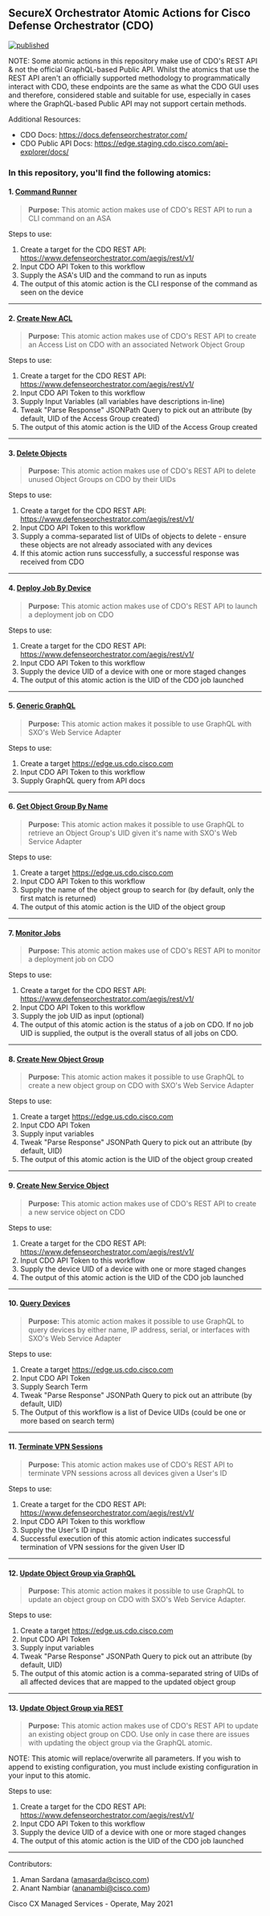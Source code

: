 ## SecureX Orchestrator Atomic Actions for Cisco Defense Orchestrator (CDO)

[![published](https://static.production.devnetcloud.com/codeexchange/assets/images/devnet-published.svg)](https://developer.cisco.com/codeexchange/github/repo/ciscomanagedservices/sxo-cdo)

NOTE: Some atomic actions in this repository make use of CDO's REST API & not the official GraphQL-based Public API. Whilst the atomics that use the REST API aren't an officially supported methodology to programmatically interact with CDO, these endpoints are the same as what the CDO GUI uses and therefore, considered stable and suitable for use, especially in cases where the GraphQL-based Public API may not support certain methods.

Additional Resources: 

- CDO Docs: https://docs.defenseorchestrator.com/
- CDO Public API Docs: https://edge.staging.cdo.cisco.com/api-explorer/docs/

### In this repository, you'll find the following atomics:

#### 1. [Command Runner](/CDO-CommandRunner__definition_workflow_01OE01E2YS1GN1A87j4O3smtRPRCD89FhjK)

> **Purpose:** This atomic action makes use of CDO's REST API to run a CLI command on an ASA

Steps to use:
1. Create a target for the CDO REST API: https://www.defenseorchestrator.com/aegis/rest/v1/
2. Input CDO API Token to this workflow
3. Supply the ASA's UID and the command to run  as inputs
4. The output of this atomic action is the CLI response of the command as seen on the device

---

#### 2. [Create New ACL](/CDO-CreateNewACL__definition_workflow_01O8Z7962JCXE0QUrWy4FpOGFZquIm43kHr)

> **Purpose:** This atomic action makes use of CDO's REST API to create an Access List on CDO with an associated Network Object Group

Steps to use:
1. Create a target for the CDO REST API: https://www.defenseorchestrator.com/aegis/rest/v1/
2. Input CDO API Token to this workflow
3. Supply Input Variables (all variables have descriptions in-line)
4. Tweak "Parse Response" JSONPath Query to pick out an attribute (by default, UID of the Access Group created)
5. The output of this atomic action is the UID of the Access Group created

---

#### 3. [Delete Objects](/CDO-DeleteObjects__definition_workflow_01O42SX1E88YV3h5f4UKjH89MNIRmQBvj8t)

> **Purpose:** This atomic action makes use of CDO's REST API to delete unused Object Groups on CDO by their UIDs

Steps to use:
1. Create a target for the CDO REST API: https://www.defenseorchestrator.com/aegis/rest/v1/
2. Input CDO API Token to this workflow
3. Supply a comma-separated list of UIDs of objects to delete - ensure these objects are not already associated with any devices
4. If this atomic action runs successfully, a successful response was received from CDO

---

#### 4. [Deploy Job By Device](/CDO-DeplyJobByDevice__definition_workflow_01O42UBNKGXN31EqF51dp9qheqplTEMTdd6)

> **Purpose:** This atomic action makes use of CDO's REST API to launch a deployment job on CDO

Steps to use:
1. Create a target for the CDO REST API: https://www.defenseorchestrator.com/aegis/rest/v1/
2. Input CDO API Token to this workflow
3. Supply the device UID of a device with one or more staged changes
4. The output of this atomic action is the UID of the CDO job launched

---

#### 5. [Generic GraphQL](/CDO-GenericGraphQL__definition_workflow_01O41JK2236CY7QVz8OBWeB66FzpdgyPMt9)

> **Purpose:** This atomic action makes it possible to use GraphQL with SXO's Web Service Adapter

Steps to use:
1. Create a target https://edge.us.cdo.cisco.com
2. Input CDO API Token to this workflow
3. Supply GraphQL query from API docs

---

#### 6. [Get Object Group By Name](/CDO-GetObjectGroupByName__definition_workflow_01O6IPKZS51QX3DVF1ru9bVbQPjUrIfD3fF)

> **Purpose:** This atomic action makes it possible to use GraphQL to retrieve an Object Group's UID given it's name with SXO's Web Service Adapter

Steps to use:
1. Create a target https://edge.us.cdo.cisco.com
2. Input CDO API Token to this workflow
3. Supply the name of the object group to search for (by default, only the first match is returned)
4. The output of this atomic action is the UID of the object group

---

#### 7. [Monitor Jobs](/CDO-MonitorJobs__definition_workflow_01O5037A0BIRH6MFeU1CH8LlcbAdwYiuwzN)

> **Purpose:** This atomic action makes use of CDO's REST API to monitor a deployment job on CDO

Steps to use:
1. Create a target for the CDO REST API: https://www.defenseorchestrator.com/aegis/rest/v1/
2. Input CDO API Token to this workflow
3. Supply the job UID as input (optional)
4. The output of this atomic action is the status of a job on CDO. If no job UID is supplied, the output is the overall status of all jobs on CDO.

---

#### 8. [Create New Object Group](/CDO-NewObjectGroup__definition_workflow_01O42NVHDGV3C76X21klV5fKoOeioE4i72B)

> **Purpose:** This atomic action makes it possible to use GraphQL to create a new object group on CDO with SXO's Web Service Adapter

Steps to use:
1. Create a target https://edge.us.cdo.cisco.com
2. Input CDO API Token
3. Supply input variables
4. Tweak "Parse Response" JSONPath Query to pick out an attribute (by default, UID)
5. The output of this atomic action is the UID of the object group created

---

#### 9. [Create New Service Object](/CDO-NewServiceObject__definition_workflow_01O7PRKHLAVEG0ZlODoGdPH324Ct6GKlqoT)

> **Purpose:** This atomic action makes use of CDO's REST API to create a new service object on CDO

Steps to use:
1. Create a target for the CDO REST API: https://www.defenseorchestrator.com/aegis/rest/v1/
2. Input CDO API Token to this workflow
3. Supply the device UID of a device with one or more staged changes
4. The output of this atomic action is the UID of the CDO job launched

---

#### 10. [Query Devices](/CDO-QueryDevicesGQL__definition_workflow_01O41U1G6U6E75n0jsxhpgcYfiLsOojycJH)

> **Purpose:** This atomic action makes it possible to use GraphQL to query devices by either name, IP address, serial, or interfaces with SXO's Web Service Adapter

Steps to use:
1. Create a target https://edge.us.cdo.cisco.com
2. Input CDO API Token
3. Supply Search Term
4. Tweak "Parse Response" JSONPath Query to pick out an attribute (by default, UID)
5. The Output of this workflow is a list of Device UIDs (could be one or more based on search term)

---

#### 11. [Terminate VPN Sessions](/CDO-TerminateVPNSessions__definition_workflow_01OE527TJW9VY25isdahnMsvAjvZZrIztQF)

> **Purpose:** This atomic action makes use of CDO's REST API to terminate VPN sessions across all devices given a User's ID

Steps to use:
1. Create a target for the CDO REST API: https://www.defenseorchestrator.com/aegis/rest/v1/
2. Input CDO API Token to this workflow
3. Supply the User's ID input
4. Successful execution of this atomic action indicates successful termination of VPN sessions for the given User ID

---

#### 12. [Update Object Group via GraphQL](/CDO-UpdateObjectGroupGQL__definition_workflow_01O6I9XWV8AUZ6BN6xwoDkkq9OiZqGvApyZ)

> **Purpose:** This atomic action makes it possible to use GraphQL to update an object group on CDO with SXO's Web Service Adapter.

Steps to use:
1. Create a target https://edge.us.cdo.cisco.com
2. Input CDO API Token
3. Supply input variables
4. Tweak "Parse Response" JSONPath Query to pick out an attribute (by default, UID)
5. The output of this atomic action is a comma-separated string of UIDs of all affected devices that are mapped to the updated object group

---

#### 13. [Update Object Group via REST](/CDO-UpdateObjectGroupREST__definition_workflow_01O6IBHXS1KLH6f1QqEjInFyOYKuHbpLnRl)

> **Purpose:** This atomic action makes use of CDO's REST API to update an existing object group on CDO. Use only in case there are issues with updating the object group via the GraphQL atomic. 

NOTE: This atomic will replace/overwrite all parameters. If you wish to append to existing configuration, you must include existing configuration in your input to this atomic.

Steps to use:
1. Create a target for the CDO REST API: https://www.defenseorchestrator.com/aegis/rest/v1/
2. Input CDO API Token to this workflow
3. Supply the device UID of a device with one or more staged changes
4. The output of this atomic action is the UID of the CDO job launched

---

Contributors:

1. Aman Sardana (amasarda@cisco.com)
2. Anant Nambiar (ananambi@cisco.com)

Cisco CX Managed Services - Operate, May 2021
